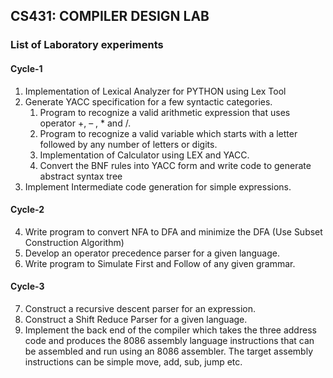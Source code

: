 ## CS431: COMPILER DESIGN LAB
### List of Laboratory experiments

#### Cycle-1
1. Implementation of Lexical Analyzer for PYTHON using Lex Tool
2. Generate YACC specification for a few syntactic categories.
    1. Program to recognize a valid arithmetic expression that uses operator +, – , * and /.
    2. Program to recognize a valid variable which starts with a letter followed by any number of letters or digits.
    3. Implementation of Calculator using LEX and YACC.
    4. Convert the BNF rules into YACC form and write code to generate abstract syntax tree
3. Implement Intermediate code generation for simple expressions.

#### Cycle-2
4. Write program to convert NFA to DFA and minimize the DFA (Use Subset Construction Algorithm)
5. Develop an operator precedence parser for a given language.
6. Write program to Simulate First and Follow of any given grammar.

#### Cycle-3
7. Construct a recursive descent parser for an expression.
8. Construct a Shift Reduce Parser for a given language.
9. Implement the back end of the compiler which takes the three address code and produces the 8086 assembly language instructions that can be assembled and run using an 8086 assembler. The target assembly instructions can be simple move, add, sub, jump etc.
